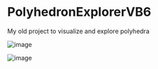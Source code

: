 # PolyhedronExplorerVB6
My old project to visualize and explore polyhedra

![image](https://user-images.githubusercontent.com/679326/84842952-6850cf80-affb-11ea-897e-075eea75b3fc.png)

![image](https://user-images.githubusercontent.com/679326/84842977-7d2d6300-affb-11ea-9254-47ac2623ada0.png)
